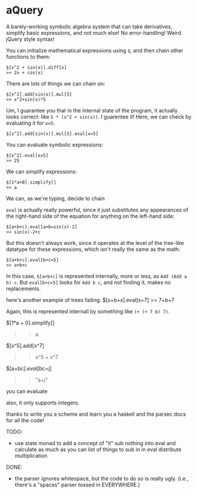 aQuery
===

A barely-working symbolic algebra system that can take derivatives, simplify basic expressions, and not much else! No error-handling! Weird jQuery style syntax!

You can initialize mathematical expressions using `$`, and then chain other functions to them:

    $[x^2 + sin(x)].diff[x]
    >> 2x + cos(x)

There are lots of things we can chain on:

    $[x^2].add[sin(x)].mul[5]
    >> x^2+sin(x)*5

Um, I guarantee you that in the internal state of the program, it actually looks correct: like `5 * (x^2 + sin(x))`. I guarentee it! Here, we can check by evaluating it for `x=5`:

    $[x^2].add[sin(x)].mul[5].eval[x=5]


You can evaluate symbolic expressions:

    $[x^2].eval[x=5]
    >> 25

We can simplify expressions:

    $[1*a+0].simplify[]
    >> a

We can, as we're typing, decide to chain 


`eval` is actually really powerful, since it just substitutes any appearances of the right-hand side of the equation for anything on the left-hand side:

    $[a+b+c].eval[a+b=sin(x)-2]  
    >> sin(x)-2+c

But this doesn't always work, since it operates at the level of the tree-like datatype for these expressions, which isn't really the same as the math:

    $[a+b+c].eval[b+c=5]
    >> a+b+c

In this case, `$[a+b+c]` is represented internally, more or less, as `Add (Add a b) c`. But `eval[b+c=5]` looks for `Add b c`, and not finding it, makes no replacements.


here's another example of trees failing:
    $[x+b+x].eval[x=7]
    >> 7+b+7

Again, this is represented internall by something like `(+ (+ 7 b) 7)`. 

$[1*a + 0].simplify[]
>> a

$[x^5].add[x^7]
>> x^5 + x^7

$[a+b*c].eval[b*c=j]
>> "a+j"

you can evaluate

also, it only supports integers.

thanks to write you a scheme
and learn you a haskell
and the parsec docs
for all the code!


TODO: 
- use state monad to add a concept of "it"
sub nothing into eval and calculate as much as you can
list of things to sub in in eval
distribute multiplication

DONE:
- the parser ignores whitespace, but the code to do so is really ugly. (i.e., there's a "spaces" parser tossed in EVERYWHERE.)